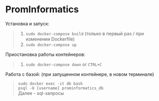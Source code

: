 # PromInformatics

Установка и запуск:

>1. `sudo docker-compose build` (только в первый раз / при изменении Dockerfile)
>2. `sudo docker-compose up`

Приостановка работы контейнеров:
>1. `sudo docker-compose down` or `CTRL+C`

Работа с базой:
(при запущенном контейнере, в новом терминале)
>`sudo docker exec -it db bash`\
> `psql -U [username] prominformatics_db`\
> Далее - sql-запросы



